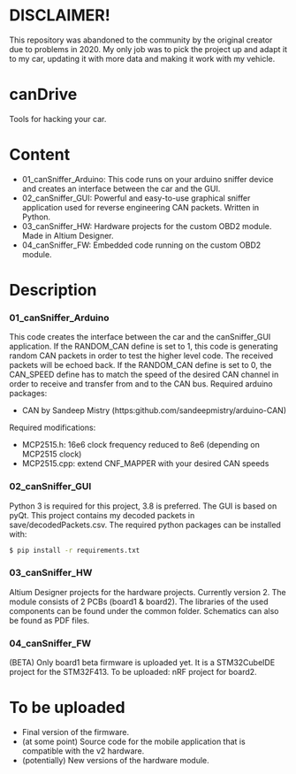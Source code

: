 # DISCLAIMER!
This repository was abandoned to the community by the original creator due to problems in 2020. 
My only job was to pick the project up and adapt it to my car, updating it with more data and making it work with my vehicle. 

# canDrive
Tools for hacking your car.
# Content
- 01_canSniffer_Arduino: This code runs on your arduino sniffer device and creates an interface between the car and the GUI.
- 02_canSniffer_GUI: Powerful and easy-to-use graphical sniffer application used for reverse engineering CAN packets. Written in Python.
- 03_canSniffer_HW: Hardware projects for the custom OBD2 module. Made in Altium Designer.
- 04_canSniffer_FW: Embedded code running on the custom OBD2 module. 
# Description
### 01_canSniffer_Arduino
This code creates the interface between the car and the canSniffer_GUI application. If the RANDOM_CAN define is set to 1, this code is generating random CAN packets in order to test the higher level code. The received packets will be echoed back. If the  RANDOM_CAN define is set to 0, the CAN_SPEED define  has to match the speed of the desired CAN channel in order to receive and transfer from and to the CAN bus.
 Required arduino packages: 
- CAN by Sandeep Mistry (https:github.com/sandeepmistry/arduino-CAN)

Required modifications: 
- MCP2515.h: 16e6 clock frequency reduced to 8e6 (depending on MCP2515 clock)
- MCP2515.cpp: extend CNF_MAPPER with your desired CAN speeds

### 02_canSniffer_GUI
Python 3 is required for this project, 3.8 is preferred. The GUI is based on pyQt. This project contains my decoded packets in save/decodedPackets.csv. The required python packages can be installed with:
```sh
$ pip install -r requirements.txt
```

### 03_canSniffer_HW
Altium Designer projects for the hardware projects. Currently version 2. The module consists of 2 PCBs (board1 & board2). The libraries of the used components can be found under the common folder. Schematics can also be found as PDF files.

### 04_canSniffer_FW
(BETA) Only board1 beta firmware is uploaded yet. It is a STM32CubeIDE project for the STM32F413. To be uploaded: nRF project for board2.

# To be uploaded
- Final version of the firmware.
- (at some point) Source code for the mobile application that is compatible with the v2 hardware.
- (potentially) New versions of the hardware module.
